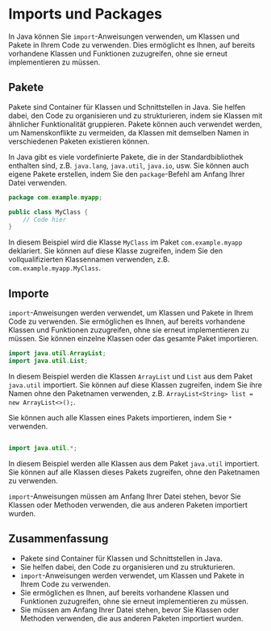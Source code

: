 # Imports und Packages

In Java können Sie `import`-Anweisungen verwenden, um Klassen und Pakete in Ihrem Code zu verwenden. Dies ermöglicht es Ihnen, auf bereits vorhandene Klassen und Funktionen zuzugreifen, ohne sie erneut implementieren zu müssen.

## Pakete

Pakete sind Container für Klassen und Schnittstellen in Java. Sie helfen dabei, den Code zu organisieren und zu strukturieren, indem sie Klassen mit ähnlicher Funktionalität gruppieren. Pakete können auch verwendet werden, um Namenskonflikte zu vermeiden, da Klassen mit demselben Namen in verschiedenen Paketen existieren können.

In Java gibt es viele vordefinierte Pakete, die in der Standardbibliothek enthalten sind, z.B. `java.lang`, `java.util`, `java.io`, usw. Sie können auch eigene Pakete erstellen, indem Sie den `package`-Befehl am Anfang Ihrer Datei verwenden.

```java
package com.example.myapp;

public class MyClass {
    // Code hier
}
```

In diesem Beispiel wird die Klasse `MyClass` im Paket `com.example.myapp` deklariert. Sie können auf diese Klasse zugreifen, indem Sie den vollqualifizierten Klassennamen verwenden, z.B. `com.example.myapp.MyClass`.

## Importe

`import`-Anweisungen werden verwendet, um Klassen und Pakete in Ihrem Code zu verwenden. Sie ermöglichen es Ihnen, auf bereits vorhandene Klassen und Funktionen zuzugreifen, ohne sie erneut implementieren zu müssen. Sie können einzelne Klassen oder das gesamte Paket importieren.

```java
import java.util.ArrayList;
import java.util.List;
```

In diesem Beispiel werden die Klassen `ArrayList` und `List` aus dem Paket `java.util` importiert. Sie können auf diese Klassen zugreifen, indem Sie ihre Namen ohne den Paketnamen verwenden, z.B. `ArrayList<String> list = new ArrayList<>();`.

Sie können auch alle Klassen eines Pakets importieren, indem Sie `*` verwenden.

```java

import java.util.*;
```

In diesem Beispiel werden alle Klassen aus dem Paket `java.util` importiert. Sie können auf alle Klassen dieses Pakets zugreifen, ohne den Paketnamen zu verwenden.

`import`-Anweisungen müssen am Anfang Ihrer Datei stehen, bevor Sie Klassen oder Methoden verwenden, die aus anderen Paketen importiert wurden.

## Zusammenfassung

- Pakete sind Container für Klassen und Schnittstellen in Java.
- Sie helfen dabei, den Code zu organisieren und zu strukturieren.
- `import`-Anweisungen werden verwendet, um Klassen und Pakete in Ihrem Code zu verwenden.
- Sie ermöglichen es Ihnen, auf bereits vorhandene Klassen und Funktionen zuzugreifen, ohne sie erneut implementieren zu müssen.
- Sie müssen am Anfang Ihrer Datei stehen, bevor Sie Klassen oder Methoden verwenden, die aus anderen Paketen importiert wurden.
